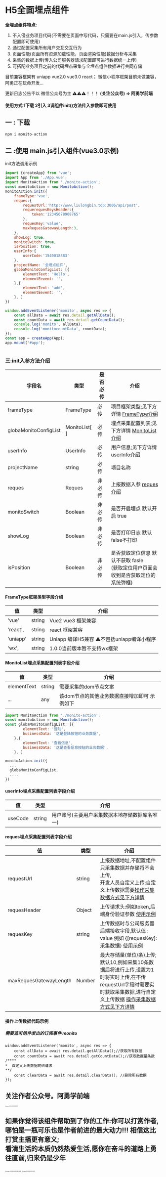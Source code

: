 #                           H5全面埋点组件

**全埋点组件特点:**
1. 不入侵业务项目代码(不需要在页面中写代码，只需要在main.js引入，传参数配置即可使用)
2. 通过配置采集所有用户交互交互行为
3. 页面性能(页面所有资源加载性能，页面渲染性能)数据分析与采集
4. 采集的数据上传(传入公司服务器请求配置即可进行数据统一上传)
5. 可搭配业务项目之前的代码埋点采集与全埋点组件数据进行共同存储

目前兼容框架有 uniapp vue2.0  vue3.0 react； 
微信小程序框架目前未做兼容， 阿勇正在玩命开发... 

更新日志公告🪧以 微信公众号为主 ⚠️⚠️⚠️！！！ **(关注公众号) => 阿勇学前端**

**使用方式 1下载 2引入 3调组件init()方法传入参数即可使用**

## 一 : 下载

```javascript
npm i monito-action
```

## 二 :使用 main.js引入组件(vue3.0示例)

<span id="init">init方法调用示例</span>

```js
import {createApp} from 'vue';
import App from './App.vue';
import MonitoAction from './monito-action';
const monitoAction = new MonitoAction();
monitoAction.init({
    frameType:'vue',
    reques:{
        requestUrl:'http://www.liulongbin.top:3006/api/post',
        requerequesKeysHeader:{
            token:'12345678908765'
        },
        requesKey:'value',
        maxRequesGatewayLength:3,
    },
    showLog: true,
    monitoSwitch: true,
    isPosition: true,
    userInfo:{
        userCode:'1540018883'
    },
    projectName: '全埋点组件',
    globaMonitoConfigList: [{
        elementText: 'Hello',
        elementEevent: '',
    },{
        elementText: 'add',
        elementEevent: '',
    }, ]
})

window.addEventListener('monito', async res => {
	const allData = await res.detail.getAllData();
	const countData = await res.detail.getCountData();
	console.log('monito', allData);
	console.log('monitocountData', countData);
});
const app = createApp(App);
app.mount('#app');



```

### 三:init入参方法介绍

| 字段名                | 类型          | 是否必传 | 介绍                                                         |
| --------------------- | ------------- | -------- | ------------------------------------------------------------ |
| frameType             | FrameType     | 必传     | 项目框架类型;见下方详情 [FrameType介绍 ](#FrameType)         |
| globaMonitoConfigList | MonitoList[ ] | 必传     | 埋点采集配置列表;见下方详情  [MonitoList介绍 ](#MonitoList)  |
| userInfo              | UserInfo      | 必传     | 用户信息;见下方详情[userInfo介绍 ](#userInfo)                |
| projectName           | string        | 必传     | 项目名称                                                     |
| reques                | Reques        | 非必传   | 上报数据入参  [reques介绍 ](#reques)                         |
| monitoSwitch          | Boolean       | 非必传   | 是否开启埋点 默认开启 true                                   |
| showLog               | Boolean       | 非必传   | 是否打印日志 默认false不打印                                 |
| isPosition            | Boolean       | 非必传   | 是否获取定位信息 默认不获取 fasle<br/>(获取定位用户页面会收到是否获取定位的系统弹框) |

#### <span id="FrameType">FrameType框架类型字段介绍 </span>

| 值       | 类型   | 介绍                                      |
| -------- | ------ | ----------------------------------------- |
| 'vue'    | string | Vue2  vue3 框架兼容                       |
| 'react', | string | react 框架兼容                            |
| 'uniapp' | string | Uniapp 编译H5兼容 ⚠️不包括uniapp编译小程序 |
| 'wx',    | string | 1.0.0当前版本暂不支持wx框架               |

#### <span id="MonitoList">MonitoList埋点采集配置列表字段介绍</span>

| 值          | 类型     | 介绍                                         |
| ----------- |--------| -------------------------------------------- |
| elementText | string | 需要采集的dom节点文案                        |
| ...         | any    | 该dom节点的其他业务数据直接增加即可 示例如下 |

```js
import MonitoAction from './monito-action';
const monitoAction = new MonitoAction();
const globaMonitoConfigList: [{
        elementText: '登陆',
        businessData: '这是登陆按钮的业务数据',
    },{
        elementText: '查看信息',
        businessData: '这是查看信息按钮的业务数据',
    }, ]

monitoAction.init({
  ... 
  globaMonitoConfigList,
  ....
})
```

#### <span id="userInfo">userInfo埋点采集配置列表字段介绍</span>

| 值      | 类型   | 介绍                                           |
| ------- | ------ | ---------------------------------------------- |
| useCode | string | 用户账号(主要用户采集数据本地存储数据库名唯一) |

#### reques埋点采集配置列表字段介绍

| 值                     | 类型   | 介绍                                                         |
| ---------------------- | ------ | ------------------------------------------------------------ |
| requestUrl             | string | 上报数据地址,不配置组件只采集数据并存储将不会上传,<br/>开发人员自定义上传;自定义上传数据需要[操作采集数据方式见下方详情 ](#getAllData) |
| requesHeader           | Object | 上传请求头:例如token,后端身份验证参数 [使用示例 ](#init)     |
| requesKey              | string | 上传数据时与公司服务器后端接收字段,默认值 : value 例如 {[requesKey]:采集数据}  [使用示例 ](#init) |
| maxRequesGatewayLength | Number | 最大存储量(单位/条)上传;默认10,例如采集10条数据后将进行上传,设置为1时将实时上传,在不传requestUrl字段时需要实时获取采集数据,进行自定义上传数据 [操作采集数据方式见下方详情 ](#getAllData) |



#### <span id="getalldata">**操作上传数据代码示例**</span>

##### 需要监听组件发出的订阅事件 monito

```
window.addEventListener('monito', async res => {
	const allData = await res.detail.getAllData();//获取所有数据
	const countData = await res.detail.getCountData();//获取数据量条数
/****
*  自定义上传数据网络请求
**/
	const clearData = await res.detail.clearData(); //删除所有数据
});
```

## 关注作者公众号。阿勇学前端

<img src="../../../../Library/Application Support/typora-user-images/image-20230326190852937.png" alt="image-20230326190852937" style="zoom:20%;" />

## 如果你觉得该组件帮助到了你的工作:你可以打赏作者,哪怕是一瓶可乐也是作者前进的最大动力!!! 相信这比打赏主播更有意义;<br/>看清生活的本质仍然热爱生活,愿你在奋斗的道路上勇往直前,归来仍是少年

<img src="../../../../Library/Application Support/typora-user-images/image-20230326190957878.png" alt="image-20230326190957878" style="zoom:25%;" />

<img src="../../../../Library/Application Support/typora-user-images/image-20230326191024478.png" alt="image-20230326191024478" style="zoom:20%;" />
